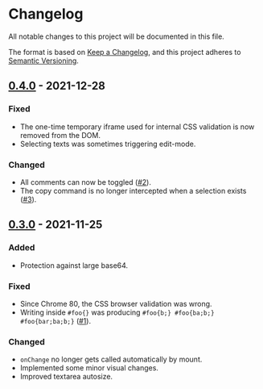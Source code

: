 # Changelog
All notable changes to this project will be documented in this file.

The format is based on [Keep a Changelog](https://keepachangelog.com/en/1.0.0/),
and this project adheres to [Semantic Versioning](https://semver.org/spec/v2.0.0.html).

## [0.4.0] - 2021-12-28
### Fixed
- The one-time temporary iframe used for internal CSS validation is now removed from the DOM.
- Selecting texts was sometimes triggering edit-mode.

### Changed
- All comments can now be toggled ([#2](https://github.com/Aurelain/react-style-editor/issues/2)).
- The copy command is no longer intercepted when a selection exists ([#3](https://github.com/Aurelain/react-style-editor/issues/3)).

## [0.3.0] - 2021-11-25
### Added
- Protection against large base64.

### Fixed
- Since Chrome 80, the CSS browser validation was wrong.
- Writing inside `#foo{}` was producing `#foo{b;} #foo{ba;b;} #foo{bar;ba;b;}` ([#1](https://github.com/Aurelain/react-style-editor/issues/1)).

### Changed
- `onChange` no longer gets called automatically by mount.
- Implemented some minor visual changes.
- Improved textarea autosize.


[0.4.0]: https://github.com/Aurelain/react-style-editor/releases/tag/v0.4.0
[0.3.0]: https://github.com/Aurelain/react-style-editor/releases/tag/v0.3.0
[0.2.0]: https://github.com/Aurelain/react-style-editor/releases/tag/v0.2.0